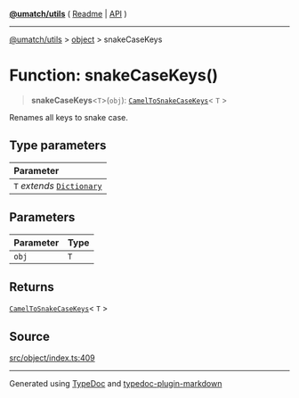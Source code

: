 [**@umatch/utils**](../../README.md) ( [Readme](../../README.md) \| [API](../../API.md) )

---

[@umatch/utils](../../API.md) > [object](../README.md) > snakeCaseKeys

# Function: snakeCaseKeys()

> **snakeCaseKeys**\<`T`\>(`obj`): [`CamelToSnakeCaseKeys`](../type-aliases/type-alias.CamelToSnakeCaseKeys.md)\< `T` \>

Renames all keys to snake case.

## Type parameters

| Parameter                                                                       |
| :------------------------------------------------------------------------------ |
| `T` _extends_ [`Dictionary`](../../index/type-aliases/type-alias.Dictionary.md) |

## Parameters

| Parameter | Type |
| :-------- | :--- |
| `obj`     | `T`  |

## Returns

[`CamelToSnakeCaseKeys`](../type-aliases/type-alias.CamelToSnakeCaseKeys.md)\< `T` \>

## Source

[src/object/index.ts:409](https://github.com/umatch-oficial/utils/blob/106c322/src/object/index.ts#L409)

---

Generated using [TypeDoc](https://typedoc.org/) and [typedoc-plugin-markdown](https://www.npmjs.com/package/typedoc-plugin-markdown)
